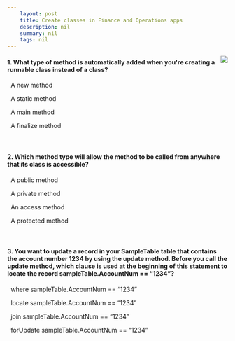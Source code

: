 ```yaml
---
    layout: post
    title: Create classes in Finance and Operations apps  
    description: nil
    summary: nil
    tags: nil
---
```



 <a target="_blank" href="https://docs.microsoft.com/en-us/learn/modules/create-classes-finance-operations/6-check/"><i class="fas fa-external-link-alt"></i> </a>
 <img align="right" src="https://docs.microsoft.com/en-us/learn/achievements/create-classes-dynamics-365-finance-operations.svg">
####  1. What type of method is automatically added when you're creating a runnable class instead of a class?


<i class='far fa-square'></i> &nbsp;&nbsp;A new method

<i class='far fa-square'></i> &nbsp;&nbsp;A static method

<i class='fas fa-check-square' style='color: Dodgerblue;'></i> &nbsp;&nbsp;A main method

<i class='far fa-square'></i> &nbsp;&nbsp;A finalize  method
<br />
<br />
<br />

####  2. Which method type will allow the method to be called from anywhere that its class is accessible?


<i class='fas fa-check-square' style='color: Dodgerblue;'></i> &nbsp;&nbsp;A public method

<i class='far fa-square'></i> &nbsp;&nbsp;A private method

<i class='far fa-square'></i> &nbsp;&nbsp;An access method

<i class='far fa-square'></i> &nbsp;&nbsp;A protected method
<br />
<br />
<br />

####  3. You want to update a record in your SampleTable table that contains the account number 1234 by using the update method. Before you call the update method, which clause is used at the beginning of this statement to locate the record sampleTable.AccountNum == “1234”?


<i class='fas fa-check-square' style='color: Dodgerblue;'></i> &nbsp;&nbsp;where sampleTable.AccountNum == “1234”

<i class='far fa-square'></i> &nbsp;&nbsp;locate sampleTable.AccountNum == “1234”

<i class='far fa-square'></i> &nbsp;&nbsp;join sampleTable.AccountNum == “1234”

<i class='far fa-square'></i> &nbsp;&nbsp;forUpdate sampleTable.AccountNum == “1234”
<br />
<br />
<br />
